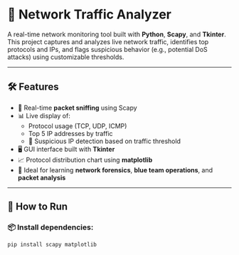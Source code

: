 # 🔎 Network Traffic Analyzer

A real-time network monitoring tool built with **Python**, **Scapy**, and **Tkinter**. This project captures and analyzes live network traffic, identifies top protocols and IPs, and flags suspicious behavior (e.g., potential DoS attacks) using customizable thresholds.

---

## 🛠 Features

- 📡 Real-time **packet sniffing** using Scapy
- 📊 Live display of:
  - Protocol usage (TCP, UDP, ICMP)
  - Top 5 IP addresses by traffic
  - 🚨 Suspicious IP detection based on traffic threshold
- 🖥️ GUI interface built with **Tkinter**
- 📈 Protocol distribution chart using **matplotlib**
- 🔐 Ideal for learning **network forensics**, **blue team operations**, and **packet analysis**

---


## 🚀 How to Run

### 📦 Install dependencies:

```bash
pip install scapy matplotlib
